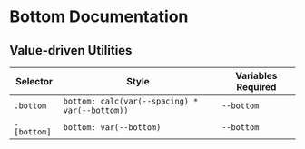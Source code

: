 # Bottom Documentation

## Value-driven Utilities

| Selector    | Style                                          | Variables Required |
| ----------- | ---------------------------------------------- | ------------------ |
| `.bottom`   | `bottom: calc(var(--spacing) * var(--bottom))` | `--bottom`         |
| `.[bottom]` | `bottom: var(--bottom)`                        | `--bottom`         |
